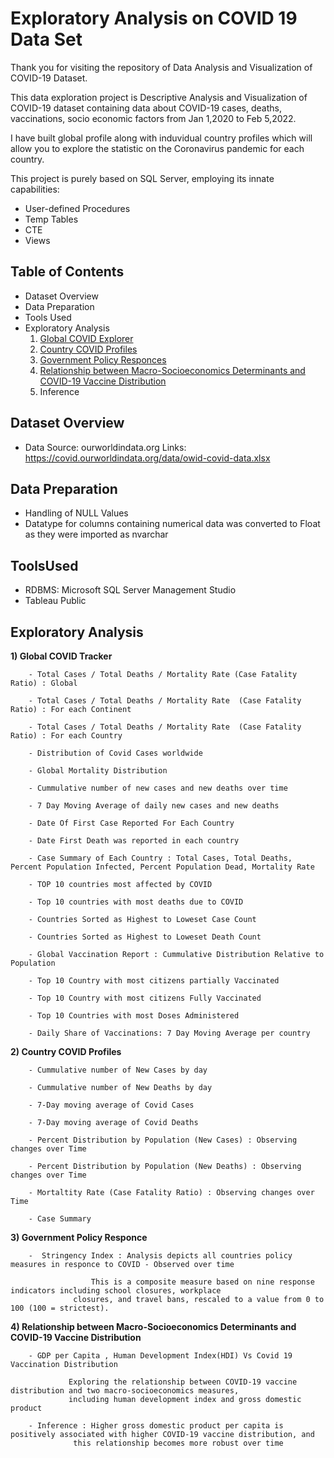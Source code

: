 # Exploratory Analysis on COVID 19 Data Set

Thank you for visiting the repository of Data Analysis and Visualization of COVID-19 Dataset.

This data exploration project is Descriptive Analysis and Visualization of COVID-19 dataset containing data about COVID-19 cases, deaths, vaccinations, socio economic factors from Jan 1,2020 to Feb 5,2022.

I have built global profile along with induvidual country profiles which will allow you to explore the statistic on the Coronavirus pandemic for each country.

This project is purely based on SQL Server, employing its innate capabilities:
- User-defined Procedures
- Temp Tables
- CTE
- Views 

## Table of Contents
- Dataset Overview
- Data Preparation
- Tools Used
- Exploratory Analysis
    1) [Global COVID Explorer ](https://github.com/grajie/COVID-19-Exploratory-Analysis-with-SQL/blob/main/COVID19-Exploratory%20Analysis.sql)
    2) [Country COVID Profiles](https://github.com/grajie/COVID-19-Exploratory-Analysis-with-SQL/blob/main/COVID19-Exploratory%20Analysis.sql)
    3) [Government Policy Responces](https://github.com/grajie/COVID-19-Exploratory-Analysis-with-SQL/blob/main/COVID19-Exploratory%20Analysis.sql)
    4) [Relationship between Macro-Socioeconomics Determinants and COVID-19 Vaccine Distribution](https://github.com/grajie/COVID-19-Exploratory-Analysis-with-SQL/blob/main/COVID19-Exploratory%20Analysis.sql)
    5) Inference
    

## Dataset Overview
- Data Source: ourworldindata.org Links: https://covid.ourworldindata.org/data/owid-covid-data.xlsx

## Data Preparation
- Handling of NULL Values
- Datatype for columns containing numerical data was converted to Float as they were imported as nvarchar

## ToolsUsed
- RDBMS: Microsoft SQL Server Management Studio
- Tableau Public

## Exploratory Analysis
**1) Global COVID Tracker**

        - Total Cases / Total Deaths / Mortality Rate (Case Fatality Ratio) : Global        
         
        - Total Cases / Total Deaths / Mortality Rate  (Case Fatality Ratio) : For each Continent      
           
        - Total Cases / Total Deaths / Mortality Rate  (Case Fatality Ratio) : For each Country
         
        - Distribution of Covid Cases worldwide 	
         
        - Global Mortality Distribution   
                       
        - Cummulative number of new cases and new deaths over time        
         
        - 7 Day Moving Average of daily new cases and new deaths      
           
        - Date Of First Case Reported For Each Country
         
        - Date First Death was reported in each country     
            
        - Case Summary of Each Country : Total Cases, Total Deaths, Percent Population Infected, Percent Population Dead, Mortality Rate	
         
        - TOP 10 countries most affected by COVID	
         
        - Top 10 countries with most deaths due to COVID 
         
        - Countries Sorted as Highest to Loweset Case Count	
        
        - Countries Sorted as Highest to Loweset Death Count
        
        - Global Vaccination Report : Cummulative Distribution Relative to Population
         
        - Top 10 Country with most citizens partially Vaccinated
         
        - Top 10 Country with most citizens Fully Vaccinated
         
        - Top 10 Countries with most Doses Administered
        
        - Daily Share of Vaccinations: 7 Day Moving Average per country
        
      
**2) Country COVID Profiles**
		
        - Cummulative number of New Cases by day         
         
        - Cummulative number of New Deaths by day	 
         
        - 7-Day moving average of Covid Cases	 
         
        - 7-Day moving average of Covid Deaths      	
         
        - Percent Distribution by Population (New Cases) : Observing changes over Time      	
         
        - Percent Distribution by Population (New Deaths) : Observing changes over Time      	 
         
        - Mortaltity Rate (Case Fatality Ratio) : Observing changes over Time      	
         
        - Case Summary
	
**3) Government Policy Responce**
		
        -  Stringency Index : Analysis depicts all countries policy measures in responce to COVID - Observed over time
        
        		      This is a composite measure based on nine response indicators including school closures, workplace
			      closures, and travel bans, rescaled to a value from 0 to 100 (100 = strictest).
		                
**4) Relationship between Macro-Socioeconomics Determinants and COVID-19 Vaccine Distribution**
		
        - GDP per Capita , Human Development Index(HDI) Vs Covid 19 Vaccination Distribution       
        		     
			     Exploring the relationship between COVID-19 vaccine distribution and two macro-socioeconomics measures, 
			     including human development index and gross domestic product 
			     
        - Inference : Higher gross domestic product per capita is positively associated with higher COVID-19 vaccine distribution, and
        	      this relationship becomes more robust over time

 

